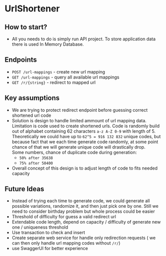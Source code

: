 # UrlShortener

## How to start?
- All you needs to do is simply run API project. To store application data there is used In Memory Database.

## Endpoints

- `POST /url-mappings` - create new url mapping
- `GET /url-mappings` - query all available url mappings
- `GET /r/{string}` - redirect to mapped url

## Key assumptions 
 - We are trying to protect redirect endpoint before guessing correct shortened url code
 - Solution is design to handle limited ammount of url mapping data.
Limitation is code used to create shortened urls.
Code is randomly build out of alphabet containing 62 characters `a-z A-Z 0-9` with length of 5.
Theoretically we could have up to `62^5 = 916 132 832` unique codes,
but because fact that we each time generate code randomly, at some point chance of that we will generate unique code will drastically drop.  
Some numbers, chance of duplicate code during generation: 
   - `50% after 35638`
   - `75% after 50400`
 - Overall concept of this design is to adjust length of code to fits needed capacity

## Future Ideas
- Instead of trying each time to generate code, we could generate all possible variations, randomize it, and then just pick one by one. Still we need to consider birthday problem but whole process could be easier
- Threshold of difficulty for guess a valid redirect url  
- Extendable code length, depend on capacity / difficulty of generate new one / uniqueness threshold
- Use transaction to check and insert
- Create separate web service for handle only redirection requests ( we can then only handle url mapping codes without `/r/`)
- use SwaggerUI for better experience 
